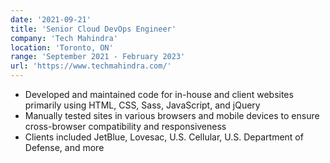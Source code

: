 ```yaml
---
date: '2021-09-21'
title: 'Senior Cloud DevOps Engineer'
company: 'Tech Mahindra'
location: 'Toronto, ON'
range: 'September 2021 - February 2023'
url: 'https://www.techmahindra.com/'
---
```


- Developed and maintained code for in-house and client websites primarily using HTML, CSS, Sass, JavaScript, and jQuery
- Manually tested sites in various browsers and mobile devices to ensure cross-browser compatibility and responsiveness
- Clients included JetBlue, Lovesac, U.S. Cellular, U.S. Department of Defense, and more

